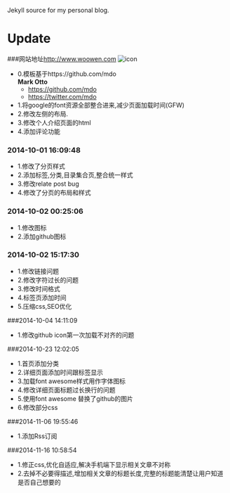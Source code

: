 Jekyll source for my personal blog.

# Update
###网站地址<http://www.woowen.com>
![icon](http://woowen.qiniudn.com/944B7503-66F4-4517-A3FE-10076A2565C4.png)

* 0.模板基于https://github.com/mdo	
**Mark Otto**
	- <https://github.com/mdo>
	- <https://twitter.com/mdo>	
* 1.将google的font资源全部整合进来,减少页面加载时间(GFW)
* 2.修改左侧的布局.
* 3.修改个人介绍页面的html
* 4.添加评论功能

### 2014-10-01 16:09:48

* 1.修改了分页样式
* 2.添加标签,分类,目录集合页,整合统一样式
* 3.修改relate post bug
* 4.修改了分页的布局和样式

### 2014-10-02 00:25:06

* 1.修改图标
* 2.添加github图标

### 2014-10-02 15:17:30

* 1.修改链接问题
* 2.修改字符过长的问题
* 3.修改时间格式
* 4.标签页添加时间
* 5.压缩css,SEO优化

###2014-10-04 14:11:09

* 1.修改github icon第一次加载不对齐的问题

###2014-10-23 12:02:05

* 1.首页添加分类
* 2.详细页面添加时间跟标签显示
* 3.加载font awesome样式用作字体图标
* 4.修改详细页面标题过长换行的问题
* 5.使用font awesome 替换了github的图片
* 6.修改部分css

###2014-11-06 19:55:46

* 1.添加Rss订阅

###2014-11-16 10:58:54

* 1.修正css,优化自适应,解决手机端下显示相关文章不对称
* 2.去掉不必要得描述,增加相关文章的标题长度,完整的标题能清楚让用户知道是否自己想要的



